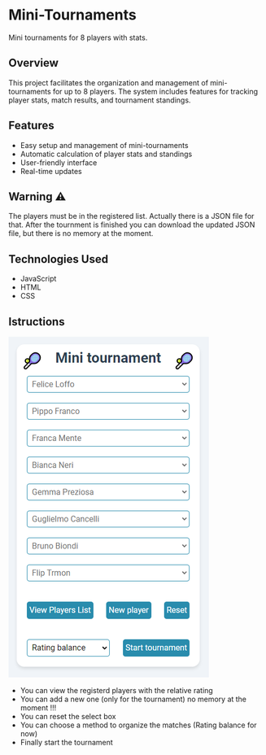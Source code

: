# Mini-Tournaments

Mini tournaments for 8 players with stats.

## Overview

This project facilitates the organization and management of mini-tournaments for up to 8 players.
The system includes features for tracking player stats, match results, and tournament standings.

## Features

- Easy setup and management of mini-tournaments
- Automatic calculation of player stats and standings
- User-friendly interface
- Real-time updates

## Warning :warning:

The players must be in the registered list. Actually there is a JSON file for that.
After the tournment is finished you can download the updated JSON file,
but there is no memory at the moment.

## Technologies Used

- JavaScript
- HTML
- CSS

## Istructions
![Hone screen](/screenshots/home-screen.png)

-  You can view the registerd players with the relative rating
-  You can add a new one (only for the tournament) no memory at the moment !!!
-  You can reset the select box
-  You can choose a method to organize the matches (Rating balance for now)
-  Finally start the tournament


  


